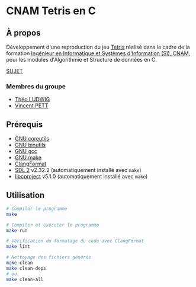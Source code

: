 # CNAM Tetris en C

## À propos

Développement d'une reproduction du jeu [Tetris](https://fr.wikipedia.org/wiki/Tetris) réalisé dans le cadre de la formation [Ingénieur en Informatique et Systèmes d'Information (SI), CNAM](https://www.itii-alsace.fr/formations/informatique-et-systemes-dinformation-le-cnam/), pour les modules d'Algorithmie et Structure de données en C.

[SUJET](./SUJET.md)

### Membres du groupe

- [Théo LUDWIG](https://github.com/theoludwig)
- [Vincent PETT](https://github.com/Vextriz)

## Prérequis

- [GNU coreutils](https://www.gnu.org/software/coreutils/)
- [GNU binutils](https://www.gnu.org/software/binutils/)
- [GNU gcc](https://gcc.gnu.org/)
- [GNU make](https://www.gnu.org/software/make/)
- [ClangFormat](https://clang.llvm.org/docs/ClangFormat.html)
- [SDL 2](https://www.libsdl.org/) v2.32.2 (automatiquement installé avec `make`)
- [libcproject](https://github.com/theoludwig/libcproject) v5.1.0 (automatiquement installé avec `make`)

## Utilisation

```sh
# Compiler le programme
make

# Compiler et exécuter le programme
make run

# Vérification du formatage du code avec ClangFormat
make lint

# Nettoyage des fichiers générés
make clean
make clean-deps
# ou
make clean-all
```
